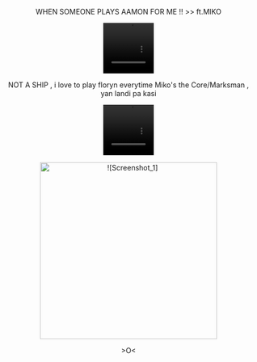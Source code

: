 <p align="center">
WHEN SOMEONE PLAYS AAMON FOR ME !! >> ft.MIKO
<p align="center">
<video src=https://github.com/user-attachments/assets/ef0e5ac5-c4ea-434e-b992-9e182f00dcd2 width=100 height=100/> 
<p align="center">
NOT A SHIP , i love to play floryn everytime Miko's the Core/Marksman , yan landi pa kasi
<p align="center">
<video src=https://github.com/user-attachments/assets/bb8bf7c1-9fca-4c74-9489-21436921f14b width=100 height=100/> 
  <p align="center">
 <img width="350" src="https://github.com/user-attachments/assets/6d9b52ad-f248-4d48-be8f-e8252c2751fa" alt =![Screenshot_1]>
<p align="center">
>O<
